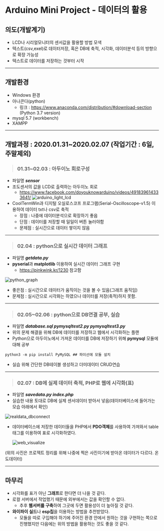 Arduino Mini Project - 데이터의 활용
===================
의도(개발계기)
----------
* LCD나 시리얼모니터의 센서값을 활용할 방법 모색
* 텍스트(csv,exel)로 데이터저장, 혹은 DB에 축적, 시각화, 데이터분석 등의 방향으로 확장 가능성
* 텍스트로 데이터를 저장하는 것부터 시작
***
개발환경
-------
* Windows 환경
* 아나콘다(python)
  * 링크 : https://www.anaconda.com/distribution/#download-section (Python 3.7 version)
* mysql 5.7 (workbench)
* XAMPP

***

개발과정 : 2020.01.31~2020.02.07 (작업기간 : 6일, 주말제외)
--------
> ### 01.31~02.03 : 아두이노 회로구성
* 파일명 **_sensor_**
* 조도센서의 값을 LCD로 출력하는 아두이노 회로
  * https://www.facebook.com/doyouknowarduino/videos/491839614333641/
  ![arduino_light_lcd](https://user-images.githubusercontent.com/59054012/75941865-2da3ab00-5ed4-11ea-8d39-08ccaf42f05e.gif)
* CoolTermWin과 디지털 오실로스코프 프로그램(Serial-Oscilloscope-v1.5) 이용하여 데이터 txt나 csv로 축적 
  * 장점 : 나중에 데이터분석으로 확장하기 좋음
  * 단점 : 데이터를 저장할 때 일일이 버튼 눌러야함
  * 문제점 : 실시간으로 데이터 쌓이지 않음

***

> ### 02.04 : python으로 실시간 데이터 그래프
* 파일명 **_getdata.py_**
* **pyserial**과 **matplotlib** 이용하여 실시간 데이터 그래프 구현
  * https://pinkwink.kr/1230 참고함

![python_graph](https://user-images.githubusercontent.com/59054012/75942033-b3bff180-5ed4-11ea-9be0-ee7518817881.png)

* 좋은점 : 실시간으로 데이터가 움직이는 것을 볼 수 있음(그래프 움직임)
* 문제점 : 실시간으로 시각화는 하였으나 데이터를 저장(축적)하지 못함.

***

> ### 02.05~02.06 : python으로 DB연결 공부, 실습
* 파일명 **_database.sql pymysqltest2.py pymysqltest3.py_**
* 위의 문제 해결을 위해 DB에 데이터를 저장하고 웹에서 시각화하는 플랜
* Python으로 아두이노에서 가져온 데이터를 DB에 저장하기 위해 **pymysql** 모듈에 대해 공부
```
python3 -m pip install PyMySQL ## 파이선에 모듈 설치
```
* 실습 위해 간단한 DB테이블 생성하고 더미데이터 CRUD연습
***
> ### 02.07 : DB에 실제 데이터 축적, PHP로 웹에 시각화(표)
* 파일명 **_savedata.py index.php_**
* 실습한 내용 토대로 DB에 실제 센서데이터 받아서 넣음(데이터베이스에 들어가는 모습 아래에서 확인)  

![realdata_dbconnect](https://user-images.githubusercontent.com/59054012/75942058-c63a2b00-5ed4-11ea-816d-fb4f449e3201.png)  

* 데이터베이스에 저장한 데이터들을 PHP에서 **PDO객체**를 사용하여 가져와서 table 태그를 이용하여 표로 시각화하였다.  
  
  ![web_visualize](https://user-images.githubusercontent.com/59054012/75942072-cdf9cf80-5ed4-11ea-8cd5-9171fca1b1bc.png)  
  
(위의 사진은 프로젝트 정리를 위해 나중에 찍은 사진이기에 받아온 데이터가 다르다. 온도데이터)

***

마무리
--------
* 시각화를 표가 아닌 **그래프**로 한다면 더 나을 것 같다.
* 로컬 서버에서 작업했기 때문에 외부에서는 값을 확인할 수 없다.
  * 추후 **웹서버를 구축**하여 그곳에 두면 활용성이 더 높아질 것 같다.
* **와이파이 실드**나 **esp칩**을 이용하는 방법을 추천받았다.
  * 모듈을 따로 구입해야 하기에 주어진 환경 안에서 원하는 것을 구현하는 쪽으로 진행했지만 다음에는 위의 방법을 활용하는 것도 좋을 것 같다.
  
